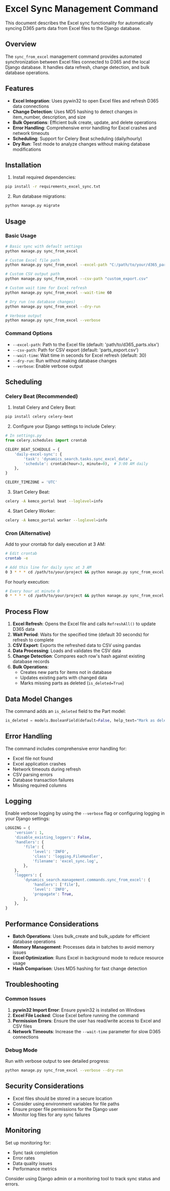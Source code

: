 # Excel Sync Management Command

This document describes the Excel sync functionality for automatically syncing D365 parts data from Excel files to the Django database.

## Overview

The `sync_from_excel` management command provides automated synchronization between Excel files connected to D365 and the local Django database. It handles data refresh, change detection, and bulk database operations.

## Features

- **Excel Integration**: Uses pywin32 to open Excel files and refresh D365 data connections
- **Change Detection**: Uses MD5 hashing to detect changes in item_number, description, and size
- **Bulk Operations**: Efficient bulk create, update, and delete operations
- **Error Handling**: Comprehensive error handling for Excel crashes and network timeouts
- **Scheduling**: Support for Celery Beat scheduling (daily/hourly)
- **Dry Run**: Test mode to analyze changes without making database modifications

## Installation

1. Install required dependencies:
```bash
pip install -r requirements_excel_sync.txt
```

2. Run database migrations:
```bash
python manage.py migrate
```

## Usage

### Basic Usage

```bash
# Basic sync with default settings
python manage.py sync_from_excel

# Custom Excel file path
python manage.py sync_from_excel --excel-path "C:/path/to/your/d365_parts.xlsx"

# Custom CSV output path
python manage.py sync_from_excel --csv-path "custom_export.csv"

# Custom wait time for Excel refresh
python manage.py sync_from_excel --wait-time 60

# Dry run (no database changes)
python manage.py sync_from_excel --dry-run

# Verbose output
python manage.py sync_from_excel --verbose
```

### Command Options

- `--excel-path`: Path to the Excel file (default: 'path/to/d365_parts.xlsx')
- `--csv-path`: Path for CSV export (default: 'parts_export.csv')
- `--wait-time`: Wait time in seconds for Excel refresh (default: 30)
- `--dry-run`: Run without making database changes
- `--verbose`: Enable verbose output

## Scheduling

### Celery Beat (Recommended)

1. Install Celery and Celery Beat:
```bash
pip install celery celery-beat
```

2. Configure your Django settings to include Celery:
```python
# In settings.py
from celery.schedules import crontab

CELERY_BEAT_SCHEDULE = {
    'daily-excel-sync': {
        'task': 'dynamics_search.tasks.sync_excel_data',
        'schedule': crontab(hour=3, minute=0),  # 3:00 AM daily
    },
}

CELERY_TIMEZONE = 'UTC'
```

3. Start Celery Beat:
```bash
celery -A kemco_portal beat --loglevel=info
```

4. Start Celery Worker:
```bash
celery -A kemco_portal worker --loglevel=info
```

### Cron (Alternative)

Add to your crontab for daily execution at 3 AM:
```bash
# Edit crontab
crontab -e

# Add this line for daily sync at 3 AM
0 3 * * * cd /path/to/your/project && python manage.py sync_from_excel
```

For hourly execution:
```bash
# Every hour at minute 0
0 * * * * cd /path/to/your/project && python manage.py sync_from_excel --wait-time 15
```

## Process Flow

1. **Excel Refresh**: Opens the Excel file and calls `RefreshAll()` to update D365 data
2. **Wait Period**: Waits for the specified time (default 30 seconds) for refresh to complete
3. **CSV Export**: Exports the refreshed data to CSV using pandas
4. **Data Processing**: Loads and validates the CSV data
5. **Change Detection**: Compares each row's hash against existing database records
6. **Bulk Operations**:
   - Creates new parts for items not in database
   - Updates existing parts with changed data
   - Marks missing parts as deleted (`is_deleted=True`)

## Data Model Changes

The command adds an `is_deleted` field to the Part model:
```python
is_deleted = models.BooleanField(default=False, help_text="Mark as deleted if not found in latest sync")
```

## Error Handling

The command includes comprehensive error handling for:
- Excel file not found
- Excel application crashes
- Network timeouts during refresh
- CSV parsing errors
- Database transaction failures
- Missing required columns

## Logging

Enable verbose logging by using the `--verbose` flag or configuring logging in your Django settings:

```python
LOGGING = {
    'version': 1,
    'disable_existing_loggers': False,
    'handlers': {
        'file': {
            'level': 'INFO',
            'class': 'logging.FileHandler',
            'filename': 'excel_sync.log',
        },
    },
    'loggers': {
        'dynamics_search.management.commands.sync_from_excel': {
            'handlers': ['file'],
            'level': 'INFO',
            'propagate': True,
        },
    },
}
```

## Performance Considerations

- **Batch Operations**: Uses bulk_create and bulk_update for efficient database operations
- **Memory Management**: Processes data in batches to avoid memory issues
- **Excel Optimization**: Runs Excel in background mode to reduce resource usage
- **Hash Comparison**: Uses MD5 hashing for fast change detection

## Troubleshooting

### Common Issues

1. **pywin32 Import Error**: Ensure pywin32 is installed on Windows
2. **Excel File Locked**: Close Excel before running the command
3. **Permission Errors**: Ensure the user has read/write access to Excel and CSV files
4. **Network Timeouts**: Increase the `--wait-time` parameter for slow D365 connections

### Debug Mode

Run with verbose output to see detailed progress:
```bash
python manage.py sync_from_excel --verbose --dry-run
```

## Security Considerations

- Excel files should be stored in a secure location
- Consider using environment variables for file paths
- Ensure proper file permissions for the Django user
- Monitor log files for any sync failures

## Monitoring

Set up monitoring for:
- Sync task completion
- Error rates
- Data quality issues
- Performance metrics

Consider using Django admin or a monitoring tool to track sync status and errors.
